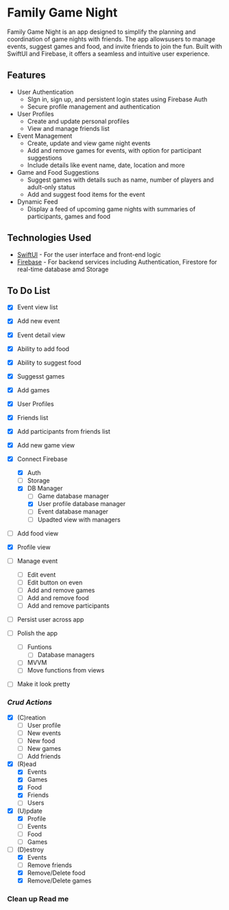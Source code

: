 # Family Game Night

Family Game Night is an app designed to simplify the planning and coordination of game nights with friends. The app allowsusers to manage events, suggest games and food, and invite friends to join the fun. Built with SwiftUI and Firebase, it offers a seamless and intuitive user experience.

## Features
* User Authentication
  * SIgn in, sign up, and persistent login states using Firebase Auth
  * Secure profile management and authentication
* User Profiles
  * Create and update personal profiles
  * View and manage friends list
* Event Management
  * Create, update and view game night events
  * Add and remove games for events, with option for participant suggestions
  * Include details like event name, date, location and more
* Game and Food Suggestions
  * Suggest games with details such as name, number of players and adult-only status
  * Add and suggest food items for the event
* Dynamic Feed
  * Display a feed of upcoming game nights with summaries of participants, games and food
  
  
## Technologies Used
* [SwiftUI](https://developer.apple.com/xcode/swiftui/) - For the user interface and front-end logic
* [Firebase](https://firebase.google.com/) - For backend services including Authentication, Firestore for real-time database amd Storage

## To Do List
- [X] Event view list
- [X] Add new event
- [X] Event detail view
- [X] Ability to add food
- [X] Ability to suggest food
- [X] Suggesst games
- [X] Add games
- [X] User Profiles
- [x] Friends list
- [X] Add participants from friends list
- [X] Add new game view
- [X] Connect Firebase
    - [X] Auth
    - [ ] Storage
    - [X] DB Manager
        - [ ] Game database manager
        - [X] User profile database manager
        - [ ] Event database manager
        - [ ] Upadted view with managers
- [ ] Add food view
- [X] Profile view
- [ ] Manage event
    - [ ] Edit event
    - [ ] Edit button on even
    - [ ] Add and remove games
    - [ ] Add and remove food
    - [ ] Add and remove participants
- [ ] Persist user across app

- [ ] Polish the app
    - [ ] Funtions
        - [ ] Database managers
    - [ ] MVVM
    - [ ] Move functions from views
- [ ] Make it look pretty
 

### *Crud Actions*
- [X] (C)reation
    - [ ] User profile
    - [ ] New events
    - [ ] New food
    - [ ] New games
    - [ ] Add friends
- [X] (R)ead
    - [X] Events
    - [X] Games
    - [X] Food
    - [X] Friends
    - [ ] Users
- [X] (U)pdate
    - [X] Profile
    - [ ] Events
    - [ ] Food
    - [ ] Games
- [ ] (D)estroy
    - [X] Events
    - [ ] Remove friends
    - [X] Remove/Delete food
    - [X] Remove/Delete games

### Clean up Read me
